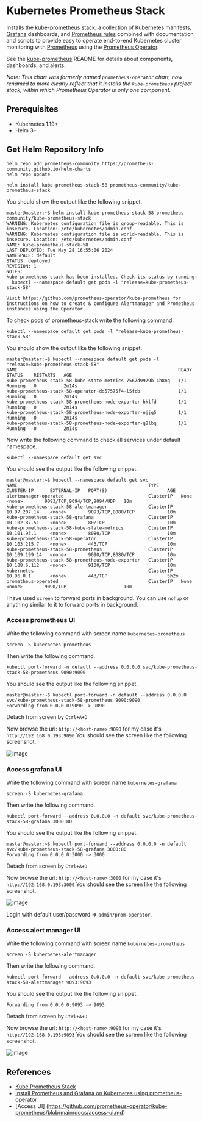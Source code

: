 # Kubernetes Prometheus Stack
Installs the [kube-prometheus stack](https://github.com/prometheus-operator/kube-prometheus), a collection of Kubernetes manifests, [Grafana](http://grafana.com/) dashboards, and [Prometheus rules](https://prometheus.io/docs/prometheus/latest/configuration/recording_rules/) combined with documentation and scripts to provide easy to operate end-to-end Kubernetes cluster monitoring with [Prometheus](https://prometheus.io/) using the [Prometheus Operator](https://github.com/prometheus-operator/prometheus-operator).

See the [kube-prometheus](https://github.com/prometheus-operator/kube-prometheus) README for details about components, dashboards, and alerts.

_Note: This chart was formerly named `prometheus-operator` chart, now renamed to more clearly reflect that it installs the `kube-prometheus` project stack, within which Prometheus Operator is only one component._

## Prerequisites

- Kubernetes 1.19+
- Helm 3+

## Get Helm Repository Info

```shell
helm repo add prometheus-community https://prometheus-community.github.io/helm-charts
helm repo update
```

```shell
helm install kube-prometheus-stack-58 prometheus-community/kube-prometheus-stack
```

You should show the output like the following snippet.
```shell
master@master:~$ helm install kube-prometheus-stack-58 prometheus-community/kube-prometheus-stack
WARNING: Kubernetes configuration file is group-readable. This is insecure. Location: /etc/kubernetes/admin.conf
WARNING: Kubernetes configuration file is world-readable. This is insecure. Location: /etc/kubernetes/admin.conf
NAME: kube-prometheus-stack-58
LAST DEPLOYED: Tue May 28 16:55:06 2024
NAMESPACE: default
STATUS: deployed
REVISION: 1
NOTES:
kube-prometheus-stack has been installed. Check its status by running:
  kubectl --namespace default get pods -l "release=kube-prometheus-stack-58"

Visit https://github.com/prometheus-operator/kube-prometheus for instructions on how to create & configure Alertmanager and Prometheus instances using the Operator.
```

To check pods of prometheus-stack write the following command.

```
kubectl --namespace default get pods -l "release=kube-prometheus-stack-58"
```

You should show the output like the following snippet.
```
master@master:~$ kubectl --namespace default get pods -l "release=kube-prometheus-stack-58"
NAME                                                           READY   STATUS    RESTARTS   AGE
kube-prometheus-stack-58-kube-state-metrics-7567d9979b-4h8nq   1/1     Running   0          2m14s
kube-prometheus-stack-58-operator-dd57575f4-l5fcb              1/1     Running   0          2m14s
kube-prometheus-stack-58-prometheus-node-exporter-hklfd        1/1     Running   0          2m14s
kube-prometheus-stack-58-prometheus-node-exporter-njjg5        1/1     Running   0          2m14s
kube-prometheus-stack-58-prometheus-node-exporter-q8lbq        1/1     Running   0          2m14s
```

Now write the following command to check all services under default namespace.

```
kubectl --namespace default get svc
```

You should see the output like the following snippet.
```
master@master:~$ kubectl --namespace default get svc
NAME                                                TYPE        CLUSTER-IP      EXTERNAL-IP   PORT(S)                      AGE
alertmanager-operated                               ClusterIP   None            <none>        9093/TCP,9094/TCP,9094/UDP   10m
kube-prometheus-stack-58-alertmanager               ClusterIP   10.97.207.14    <none>        9093/TCP,8080/TCP            10m
kube-prometheus-stack-58-grafana                    ClusterIP   10.102.87.51    <none>        80/TCP                       10m
kube-prometheus-stack-58-kube-state-metrics         ClusterIP   10.101.93.1     <none>        8080/TCP                     10m
kube-prometheus-stack-58-operator                   ClusterIP   10.103.215.7    <none>        443/TCP                      10m
kube-prometheus-stack-58-prometheus                 ClusterIP   10.109.199.14   <none>        9090/TCP,8080/TCP            10m
kube-prometheus-stack-58-prometheus-node-exporter   ClusterIP   10.108.6.112    <none>        9100/TCP                     10m
kubernetes                                          ClusterIP   10.96.0.1       <none>        443/TCP                      5h2m
prometheus-operated                                 ClusterIP   None            <none>        9090/TCP                     10m
```

I have used `screen` to forward ports in background. You can use `nohup` or anything similar to it to forward ports in background. 

### Access prometheus UI
Write the following command with screen name `kubernetes-prometheus`

```
screen -S kubernetes-prometheus
```

Then write the following command.

```
kubectl port-forward -n default --address 0.0.0.0 svc/kube-prometheus-stack-58-prometheus 9090:9090
```

You should see the output like the following snippet.

```
master@master:~$ kubectl port-forward -n default --address 0.0.0.0 svc/kube-prometheus-stack-58-prometheus 9090:9090
Forwarding from 0.0.0.0:9090 -> 9090
```

Detach from screen by `Ctrl+A+D`

Now browse the url: `http://<host-name>:9090` for my case it's `http://192.168.0.193:9090` You should see the screen like the following screenshot.

![image](https://github.com/rabbicse/microservices/blob/master/screenshots/kubernetes/kubernetes-prometheus.png)

### Access grafana UI
Write the following command with screen name `kubernetes-grafana`

```
screen -S kubernetes-grafana
```

Then write the following command.

```
kubectl port-forward --address 0.0.0.0 -n default svc/kube-prometheus-stack-58-grafana 3000:80
```

You should see the output like the following snippet.

```
master@master:~$ kubectl port-forward --address 0.0.0.0 -n default svc/kube-prometheus-stack-58-grafana 3000:80
Forwarding from 0.0.0.0:3000 -> 3000
```

Detach from screen by `Ctrl+A+D`

Now browse the url: `http://<host-name>:3000` for my case it's `http://192.168.0.193:3000` You should see the screen like the following screenshot.

![image](https://github.com/rabbicse/microservices/blob/master/screenshots/kubernetes/kubernetes-grafana.png)

Login with default user/password => `admin/prom-operator`.

### Access alert manager UI
Write the following command with screen name `kubernetes-prometheus`

```
screen -S kubernetes-alertmanager
```

Then write the following command.

```
kubectl port-forward --address 0.0.0.0 -n default svc/kube-prometheus-stack-58-alertmanager 9093:9093
```

You should see the output like the following snippet.

```master@master:~$ kubectl port-forward --address 0.0.0.0 -n default svc/kube-prometheus-stack-58-alertmanager 9093:9093
Forwarding from 0.0.0.0:9093 -> 9093
```

Detach from screen by `Ctrl+A+D`

Now browse the url: `http://<host-name>:9093` for my case it's `http://192.168.0.193:9093` You should see the screen like the following screenshot.

![image](https://github.com/rabbicse/microservices/blob/master/screenshots/kubernetes/kubernetes-alertmanager.png)


## References
- [Kube Prometheus Stack](https://github.com/prometheus-community/helm-charts/blob/main/charts/kube-prometheus-stack/)
- [Install Prometheus and Grafana on Kubernetes using prometheus-operator](https://computingforgeeks.com/setup-prometheus-and-grafana-on-kubernetes/)
- [Access UI] (https://github.com/prometheus-operator/kube-prometheus/blob/main/docs/access-ui.md)
